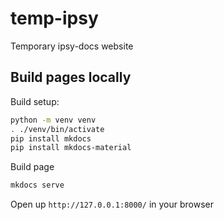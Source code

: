 # temp-ipsy
Temporary ipsy-docs website

## Build pages locally

Build setup:
```bash
python -m venv venv
. ./venv/bin/activate
pip install mkdocs
pip install mkdocs-material
```

Build page
```bash
mkdocs serve
```

Open up `http://127.0.0.1:8000/` in your browser
